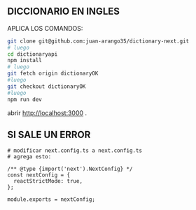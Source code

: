 

## DICCIONARIO EN INGLES

APLICA LOS COMANDOS:

```bash
git clone git@github.com:juan-arango35/dictionary-next.git
# luego
cd dictionaryapi
npm install
# luego
git fetch origin dictionaryOK
#luego
git checkout dictionaryOK
#luego 
npm run dev
```

abrir [http://localhost:3000](http://localhost:3000) .

## SI SALE UN ERROR

```bahs
# modificar next.config.ts a next.config.ts 
# agrega esto:

/** @type {import('next').NextConfig} */
const nextConfig = {
  reactStrictMode: true,
};

module.exports = nextConfig;



```

